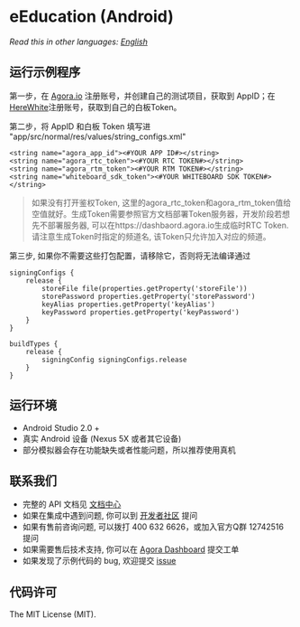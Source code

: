 ﻿# eEducation (Android)*Read this in other languages: [English](README.md)*## 运行示例程序第一步，在 [Agora.io](https://dashboard.agora.io/cn/signup/) 注册账号，并创建自己的测试项目，获取到 AppID；在 [HereWhite](https://console.herewhite.com/zh-CN/register/)注册账号，获取到自己的白板Token。第二步，将 AppID 和白板 Token 填写进 "app/src/normal/res/values/string_configs.xml" ```<string name="agora_app_id"><#YOUR APP ID#></string><string name="agora_rtc_token"><#YOUR RTC TOKEN#></string><string name="agora_rtm_token"><#YOUR RTM TOKEN#></string><string name="whiteboard_sdk_token"><#YOUR WHITEBOARD SDK TOKEN#></string>```> 如果没有打开鉴权Token, 这里的agora_rtc_token和agora_rtm_token值给空值就好。生成Token需要参照官方文档部署Token服务器，开发阶段若想先不部署服务器, 可以在https://dashbaord.agora.io生成临时RTC Token. 请注意生成Token时指定的频道名, 该Token只允许加入对应的频道。第三步, 如果你不需要这些打包配置，请移除它，否则将无法编译通过```signingConfigs {    release {        storeFile file(properties.getProperty('storeFile'))        storePassword properties.getProperty('storePassword')        keyAlias properties.getProperty('keyAlias')        keyPassword properties.getProperty('keyPassword')    }} buildTypes {    release {        signingConfig signingConfigs.release    }}```## 运行环境- Android Studio 2.0 +- 真实 Android 设备 (Nexus 5X 或者其它设备)- 部分模拟器会存在功能缺失或者性能问题，所以推荐使用真机## 联系我们- 完整的 API 文档见 [文档中心](https://docs.agora.io/cn/)- 如果在集成中遇到问题, 你可以到 [开发者社区](https://dev.agora.io/cn/) 提问- 如果有售前咨询问题, 可以拨打 400 632 6626，或加入官方Q群 12742516 提问- 如果需要售后技术支持, 你可以在 [Agora Dashboard](https://dashboard.agora.io) 提交工单- 如果发现了示例代码的 bug, 欢迎提交 [issue](https://github.com/AgoraIO/Rtm/issues)## 代码许可The MIT License (MIT).